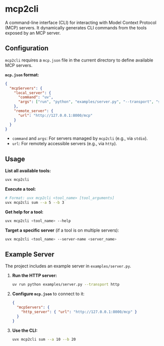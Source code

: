 # mcp2cli

A command-line interface (CLI) for interacting with Model Context Protocol (MCP) servers. It dynamically generates CLI commands from the tools exposed by an MCP server.

## Configuration

`mcp2cli` requires a `mcp.json` file in the current directory to define available MCP servers.

**`mcp.json` format:**

```json
{
  "mcpServers": {
    "local_server": {
      "command": "uv",
      "args": ["run", "python", "examples/server.py", "--transport", "stdio"]
    },
    "remote_server": {
      "url": "http://127.0.0.1:8000/mcp"
    }
  }
}
```

- `command` and `args`: For servers managed by `mcp2cli` (e.g., via `stdio`).
- `url`: For remotely accessible servers (e.g., via `http`).

## Usage

**List all available tools:**
```bash
uvx mcp2cli
```

**Execute a tool:**
```bash
# Format: uvx mcp2cli <tool_name> [tool_arguments]
uvx mcp2cli sum --a 5 --b 3
```

**Get help for a tool:**
```bash
uvx mcp2cli <tool_name> --help
```

**Target a specific server** (if a tool is on multiple servers):
```bash
uvx mcp2cli <tool_name> --server-name <server_name>
```

## Example Server

The project includes an example server in `examples/server.py`.

1.  **Run the HTTP server:**
    ```bash
    uv run python examples/server.py --transport http
    ```
2.  **Configure `mcp.json`** to connect to it:
    ```json
    {
      "mcpServers": {
        "http_server": { "url": "http://127.0.0.1:8000/mcp" }
      }
    }
    ```
3.  **Use the CLI:**
    ```bash
    uvx mcp2cli sum --a 10 --b 20
    ```